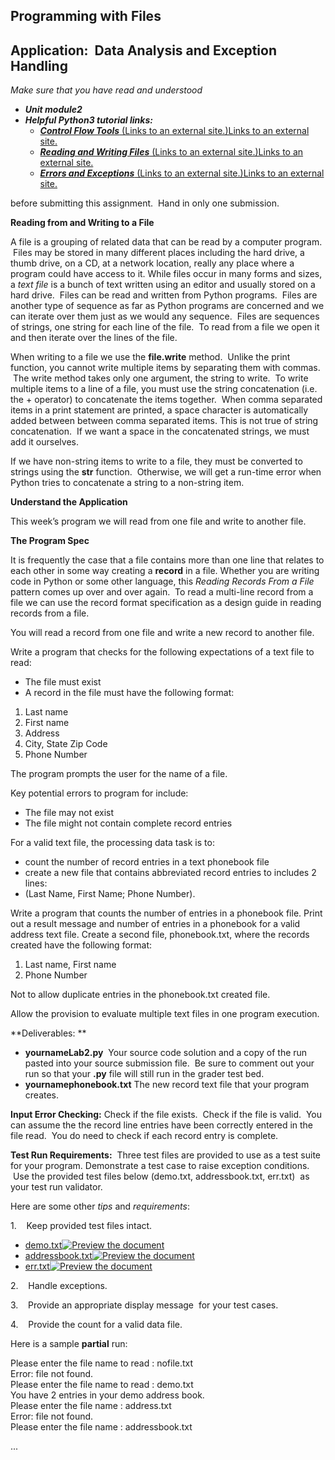 Programming with Files
----------------------

Application:  Data Analysis and Exception Handling 
---------------------------------------------------

_Make sure that you have read and understood_

*   **_Unit module2_**
*   **_Helpful Python3 tutorial links:_**  
    *   [**_Control Flow Tools_** (Links to an external site.)Links to an external site.](https://docs.python.org/3/tutorial/controlflow.html)
    *   [**_Reading and Writing Files_** (Links to an external site.)Links to an external site.](https://docs.python.org/3/tutorial/inputoutput.html#reading-and-writing-files)
    *   [**_Errors and Exceptions_** (Links to an external site.)Links to an external site.](https://docs.python.org/3/tutorial/errors.html)

before submitting this assignment.  Hand in only one submission.

**Reading from and Writing to a File**

A file is a grouping of related data that can be read by a computer program.  Files may be stored in many different places including the hard drive, a thumb drive, on a CD, at a network location, really any place where a program could have access to it. While files occur in many forms and sizes, a _text file_ is a bunch of text written using an editor and usually stored on a hard drive.  Files can be read and written from Python programs.  Files are another type of sequence as far as Python programs are concerned and we can iterate over them just as we would any sequence.  Files are sequences of strings, one string for each line of the file.  To read from a file we open it and then iterate over the lines of the file. 

When writing to a file we use the **file.write** method.  Unlike the print function, you cannot write multiple items by separating them with commas.  The write method takes only one argument, the string to write.  To write multiple items to a line of a file, you must use the string concatenation (i.e. the + operator) to concatenate the items together.  When comma separated items in a print statement are printed, a space character is automatically added between between comma separated items. This is not true of string concatenation.  If we want a space in the concatenated strings, we must add it ourselves.

If we have non-string items to write to a file, they must be converted to strings using the **str** function.  Otherwise, we will get a run-time error when Python tries to concatenate a string to a non-string item.

**Understand the Application**

This week’s program we will read from one file and write to another file. 

**The Program Spec**

It is frequently the case that a file contains more than one line that relates to each other in some way creating a **record** in a file. Whether you are writing code in Python or some other language, this _Reading Records From a File_ pattern comes up over and over again.  To read a multi-line record from a file we can use the record format specification as a design guide in reading records from a file.

You will read a record from one file and write a new record to another file. 

Write a program that checks for the following expectations of a text file to read:

*   The file must exist
*   A record in the file must have the following format:

1.  Last name
2.  First name
3.  Address
4.  City, State Zip Code
5.  Phone Number

The program prompts the user for the name of a file.  

Key potential errors to program for include:

*   The file may not exist
*   The file might not contain complete record entries

For a valid text file, the processing data task is to:

*   count the number of record entries in a text phonebook file
*   create a new file that contains abbreviated record entries to includes 2 lines:
*   (Last Name, First Name; Phone Number). 

Write a program that counts the number of entries in a phonebook file. Print out a result message and number of entries in a phonebook for a valid address text file. Create a second file, phonebook.txt, where the records created have the following format:

1.  Last name, First name
2.  Phone Number

Not to allow duplicate entries in the phonebook.txt created file.  

Allow the provision to evaluate multiple text files in one program execution.

**Deliverables: **

*   **yournameLab2.py**  Your source code solution and a copy of the run pasted into your source submission file.  Be sure to comment out your run so that your **.py** file will still run in the grader test bed.  
*   **yournamephonebook.txt** The new record text file that your program creates.

**Input Error Checking:** Check if the file exists.  Check if the file is valid.  You can assume the the record line entries have been correctly entered in the file read.  You do need to check if each record entry is complete. 

**Test Run Requirements:**  Three test files are provided to use as a test suite for your program. Demonstrate a test case to raise exception conditions.  Use the provided test files below (demo.txt, addressbook.txt, err.txt)  as your test run validator.  

Here are some other _tips_ and _requirements_:

1.    Keep provided test files intact. 

*   [demo.txt](/courses/7633/files/1327040/download?verifier=yktZy8HFd4H9ZgSPje6uIszKad3z2rdBGS9bvQCP&wrap=1 "demo.txt")[![Preview the document](/images/preview.png)](/courses/7633/files/1327040/download?verifier=yktZy8HFd4H9ZgSPje6uIszKad3z2rdBGS9bvQCP&wrap=1 "Preview the document")
*   [addressbook.txt](/courses/7633/files/1327039/download?verifier=cJbfNzNBDDMrvWKttvL6yktjzjBtfYUREsMwCJqn&wrap=1 "addressbook.txt")[![Preview the document](/images/preview.png)](/courses/7633/files/1327039/download?verifier=cJbfNzNBDDMrvWKttvL6yktjzjBtfYUREsMwCJqn&wrap=1 "Preview the document")
*   [err.txt](/courses/7633/files/1327773/download?verifier=UXjet31de3Mn8MzGtR9k0hUgtBte9hECzoQP562c&wrap=1 "err.txt")[![Preview the document](/images/preview.png)](/courses/7633/files/1327773/download?verifier=UXjet31de3Mn8MzGtR9k0hUgtBte9hECzoQP562c&wrap=1 "Preview the document")

2\.    Handle exceptions.

3.    Provide an appropriate display message  for your test cases.  

4\.    Provide the count for a valid data file.  

Here is a sample **partial** run:

Please enter the file name to read <Hit Enter to Quit>: nofile.txt  
Error: file not found.  
Please enter the file name to read <Hit Enter to Quit>: demo.txt  
You have 2 entries in your demo address book.  
Please enter the file name <Hit Enter to Quit>: address.txt  
Error: file not found.  
Please enter the file name <Hit Enter to Quit>: addressbook.txt  

...[](/courses/7633/files/1327040/download?verifier=yktZy8HFd4H9ZgSPje6uIszKad3z2rdBGS9bvQCP&wrap=1 "demo.txt")
